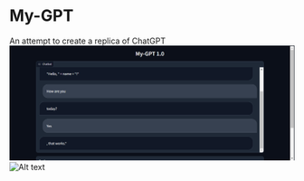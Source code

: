 # My-GPT
An attempt to create a replica of ChatGPT
![Alt text](assets/image.png)
![Alt text](iassets/mage-1.png)